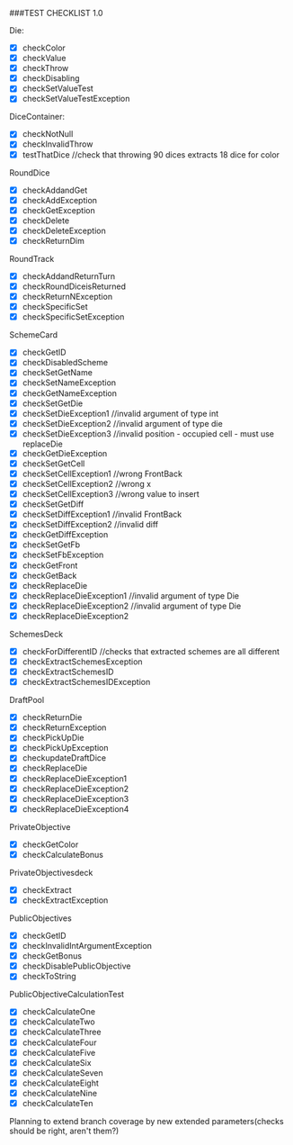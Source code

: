 ###TEST CHECKLIST 1.0


Die:
- [x] checkColor
- [X] checkValue
- [X] checkThrow
- [X] checkDisabling
- [X] checkSetValueTest
- [X] checkSetValueTestException

DiceContainer:
- [X] checkNotNull
- [X] checkInvalidThrow
- [X] testThatDice
        //check that throwing 90 dices extracts 18 dice for color
      
RoundDice
- [X] checkAddandGet
- [X] checkAddException
- [X] checkGetException
- [X] checkDelete
- [X] checkDeleteException
- [X] checkReturnDim

RoundTrack
- [X] checkAddandReturnTurn
- [X] checkRoundDiceisReturned
- [X] checkReturnNException
- [X] checkSpecificSet
- [X] checkSpecificSetException

SchemeCard
- [X] checkGetID
- [X] checkDisabledScheme
- [X] checkSetGetName
- [X] checkSetNameException
- [X] checkGetNameException
- [X] checkSetGetDie
- [X] checkSetDieException1
        //invalid argument of type int
- [X] checkSetDieException2
        //invalid argument of type die
- [X] checkSetDieException3
        //invalid position - occupied cell - must use replaceDie
- [X] checkGetDieException
- [X] checkSetGetCell
- [X] checkSetCellException1
        //wrong FrontBack
- [X] checkSetCellException2
        //wrong x
- [X] checkSetCellException3
        //wrong value to insert
- [X] checkSetGetDiff
- [X] checkSetDiffException1
        //invalid FrontBack
- [X] checkSetDiffException2
        //invalid diff
- [X] checkGetDiffException
- [X] checkSetGetFb
- [X] checkSetFbException
- [X] checkGetFront
- [X] checkGetBack
- [X] checkReplaceDie
- [X] checkReplaceDieException1
        //invalid argument of type Die
- [X] checkReplaceDieException2
        //invalid argument of type Die
- [X] checkReplaceDieException2

SchemesDeck
- [X] checkForDifferentID
        //checks that extracted schemes are all different
- [X] checkExtractSchemesException
- [X] checkExtractSchemesID
- [X] checkExtractSchemesIDException

DraftPool
- [X] checkReturnDie
- [X] checkReturnException
- [X] checkPickUpDie
- [X] checkPickUpException
- [X] checkupdateDraftDice
- [X] checkReplaceDie
- [X] checkReplaceDieException1
- [X] checkReplaceDieException2
- [X] checkReplaceDieException3
- [X] checkReplaceDieException4

PrivateObjective
- [X] checkGetColor
- [X] checkCalculateBonus

PrivateObjectivesdeck
- [X] checkExtract
- [X] checkExtractException

PublicObjectives
- [X] checkGetID
- [X] checkInvalidIntArgumentException
- [X] checkGetBonus
- [X] checkDisablePublicObjective
- [X] checkToString

PublicObjectiveCalculationTest
- [X] checkCalculateOne
- [X] checkCalculateTwo
- [X] checkCalculateThree
- [X] checkCalculateFour
- [X] checkCalculateFive
- [X] checkCalculateSix
- [X] checkCalculateSeven
- [X] checkCalculateEight
- [X] checkCalculateNine
- [X] checkCalculateTen

Planning to extend branch coverage by new extended parameters(checks should be right, aren't them?)

